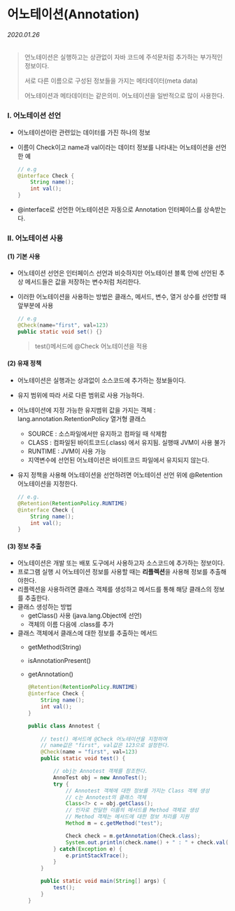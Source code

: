 # 어노테이션(Annotation)

###### 2020.01.26

>언노테이션은 실행하고는 상관없이 자바 코드에 주석문처럼 추가하는 부가적인 정보이다.
>
>서로 다른 이름으로 구성된 정보들을 가지는 메타데이터(meta data)
>
>어노테이션과 메타데이터는 같은의미. 어노테이션을 일반적으로 많이 사용한다.

### I. 어노테이션 선언

- 어노테이션이란 관련있는 데이터를 가진 하나의 정보

- 이름이 Check이고 name과 val이라는 데이터 정보를 나타내는 어노테이션을 선언한 예

    ```java
    // e.g
    @interface Check {
        String name();
        int val();
    }
    ```

- @interface로 선언한 어노테이션은 자동으로 Annotation 인터페이스를 상속받는다.

### II. 어노테이션 사용

#### (1) 기본 사용

- 어노테이션 선언은 인터페이스 선언과 비슷하지만 어노테이션 블록 안에 선언된 추상 메서드들은 값을 저장하는 변수처럼 처리한다.
- 이러한 어노테이션을 사용하는 방법은 클래스, 메서드, 변수, 열거 상수를 선언할 때 앞부분에 사용

    ```java
    // e.g
    @Check(name="first", val=123)
    public static void set() {}
    ```
    >test()메서드에 @Check 어노테이션을 적용


#### (2) 유재 정책

- 어노테이션은 실행과는 상과없이 소스코드에 추가하는 정보들이다.
- 유지 범위에 따라 서로 다른 범위로 사용 가능하다.
- 어노테이션에 지정 가능한 유지범위 값을 가지는 객체 : lang.annotation.RetentionPolicy 열거형 클래스
  - SOURCE : 소스파일에서만 유지하고 컴파일 때 삭제함
  - CLASS : 컴파일된 바이트코드(.class) 에서 유지됨. 실행때 JVM이 사용 불가
  - RUNTIME : JVM이 사용 가능
  - 지역변수에 선언된 어노테이션은 바이트코드 파일에서 유지되지 않는다.

- 유지 정책을 사용해 어노테이션을 선언하려면 어노테이션 선언 위에 @Retention 어노테이션을 지정한다.
    ```java
    // e.g.
    @Retention(RetentionPolicy.RUNTIME)
    @interface Check {
        String name();
        int val();
    }

#### (3) 정보 추출

- 어노테이션은 개발 또는 배포 도구에서 사용하고자 소스코드에 추가하는 정보이다.
- 프로그램 실행 시 어노테이션 정보를 사용할 때는 **리플렉션**을 사용해 정보를 추출해야한다.
- 리플렉션을 사용하려면 클래스 객체를 생성하고 메서드를 통해 해당 클래스의 정보를 추출한다.
- 클래스 생성하는 방법
  - getClass() 사용 (java.lang.Object에 선언)
  - 객체의 이름 다음에 .class를 추가
- 클래스 객체에서 클래스에 대한 정보를 추출하는 메서드
  - getMethod(String)
  - isAnnotationPresent()
  - getAnnotation()

    ```java
    @Retention(RetentionPolicy.RUNTIME)
    @interface Check {
        String name();
        int val();
    }

    public class Annotest {
        
        // test() 메서드에 @Check 어노테이션을 지정하며
        // name값은 "first", val값은 123으로 설정한다.
        @Check(name = "first", val=123)
        public static void test() {

            // obj는 Annotest 객체를 참조한다.
            AnnoTest obj = new AnnoTest();
            try {
                // Annotest 객체에 대한 정보를 가지는 Class 객체 생성
                // c는 Annotest의 클래스 객체
                Class<?> c = obj.getClass();
                // 인자로 전달한 이름의 메서드를 Method 객체로 생성
                // Method 객체는 메서드에 대한 정보 처리를 지원
                Method m = c.getMethod("test");

                Check check = m.getAnnotation(Check.class);
                System.out.println(check.name() + " : " + check.val());
            } catch(Exception e) {
                e.printStackTrace();
            }
        }

        public static void main(String[] args) {
            test();
        }
    }
    ```